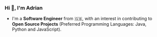

### Hi 👋, I'm Adrian

- I'm a **Software Engineer** from 🇬🇧, with an interest in contributing to **Open Source Projects** (Preferred Programming Languages: Java, Python and JavaScript).

<!---->
<!--
**AAdewunmi/AAdewunmi** is a ✨ _special_ ✨ repository because its `README.md` (this file) appears on your GitHub profile.

Here are some ideas to get you started:

- 🔭 I’m currently working on ...
- 🌱 I’m currently learning ...
- 👯 I’m looking to collaborate on ...
- 🤔 I’m looking for help with ...
- 💬 Ask me about ...
- 📫 How to reach me: ...
- 😄 Pronouns: ...
- ⚡ Fun fact: ...
- 📚 Resources ...
- 🥇 Goals: ...
- ⚡ Fun fact: ...





